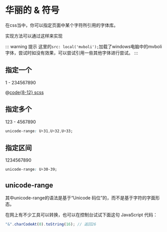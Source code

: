 # 华丽的 & 符号

在css当中，你可以指定页面中某个字符所引用的字体库。

实现方法可以通过这样来实现

::: warning 提示
这里的`src: local('mvboli');`加载了windows电脑中的mvboli字体，尝试时如没有效果，可以尝试引用一些其他字体进行尝试。
:::

## 指定一个
<css-string-replace>
    1 - 234567890
</css-string-replace>

@[code{8-12} scss](../.vuepress/components/css-string-replace.vue)

## 指定多个
<css-string-replace class="str2">
    123 - 4567890
</css-string-replace>

``` css
unicode-range: U+31,U+32,U+33;
```


## 指定区间
<css-string-replace class="strnum">
    1234567890
</css-string-replace>

``` css
unicode-range: U+30-39;
```

## unicode-range
其中unicode-range的语法是基于“Unicode 码位”的，而不是基于字符的字面形态。

在网上有不少工具可以转换，也可以在控制台试试下面这句 JavaScript 代码：

``` javascript
"&".charCodeAt(0).toString(16); // 返回26
```

